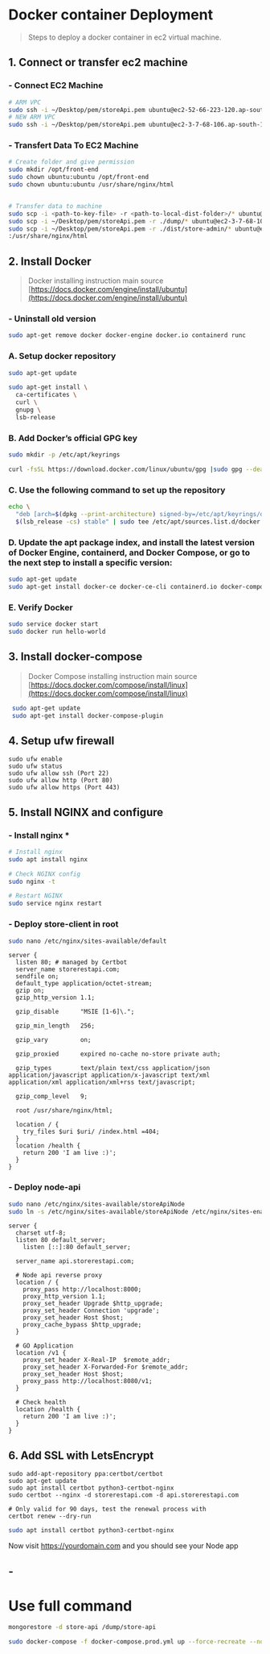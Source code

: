 # Docker container Deployment

> Steps to deploy a docker container in ec2 virtual machine.

## 1. Connect or transfer ec2 machine

### - Connect EC2 Machine
```bash
# ARM VPC
sudo ssh -i ~/Desktop/pem/storeApi.pem ubuntu@ec2-52-66-223-120.ap-south-1.compute.amazonaws.com
# NEW ARM VPC
sudo ssh -i ~/Desktop/pem/storeApi.pem ubuntu@ec2-3-7-68-106.ap-south-1.compute.amazonaws.com
```

### - Transfert Data To EC2 Machine
```bash
# Create folder and give permission
sudo mkdir /opt/front-end
sudo chown ubuntu:ubuntu /opt/front-end
sudo chown ubuntu:ubuntu /usr/share/nginx/html


# Transfer data to machine 
sudo scp -i <path-to-key-file> -r <path-to-local-dist-folder>/* ubuntu@<domain name>:/opt/front-end
sudo scp -i ~/Desktop/pem/storeApi.pem -r ./dump/* ubuntu@ec2-3-7-68-106.ap-south-1.compute.amazonaws.com:/opt/local-data
sudo scp -i ~/Desktop/pem/storeApi.pem -r ./dist/store-admin/* ubuntu@ec2-3-7-68-106.ap-south-1.compute.amazonaws.com
:/usr/share/nginx/html
```

## 2. Install Docker 
> Docker installing instruction main source [https://docs.docker.com/engine/install/ubuntu](https://docs.docker.com/engine/install/ubuntu)

### - Uninstall old version
```bash
sudo apt-get remove docker docker-engine docker.io containerd runc
```
### A. Setup docker repository
```bash
sudo apt-get update

sudo apt-get install \
  ca-certificates \
  curl \
  gnupg \
  lsb-release
```
### B. Add Docker’s official GPG key
```bash
sudo mkdir -p /etc/apt/keyrings

curl -fsSL https://download.docker.com/linux/ubuntu/gpg |sudo gpg --dearmor -o /etc/apt/keyrings/docker.gpg
```
### C. Use the following command to set up the repository
```bash
echo \
  "deb [arch=$(dpkg --print-architecture) signed-by=/etc/apt/keyrings/docker.gpg] https://download.docker.com/linux/ubuntu \
  $(lsb_release -cs) stable" | sudo tee /etc/apt/sources.list.d/docker.list > /dev/null
```
### D. Update the apt package index, and install the latest version of Docker Engine, containerd, and Docker Compose, or go to the next step to install a specific version:
```bash
sudo apt-get update
sudo apt-get install docker-ce docker-ce-cli containerd.io docker-compose-plugin
```

### E. Verify Docker
```bash
sudo service docker start
sudo docker run hello-world
```

## 3. Install docker-compose
> Docker Compose installing instruction main source [https://docs.docker.com/compose/install/linux](https://docs.docker.com/compose/install/linux)
```bash
 sudo apt-get update
 sudo apt-get install docker-compose-plugin
```


## 4. Setup ufw firewall

```
sudo ufw enable
sudo ufw status
sudo ufw allow ssh (Port 22)
sudo ufw allow http (Port 80)
sudo ufw allow https (Port 443)
```

## 5. Install NGINX and configure

### - Install nginx *
```bash
# Install nginx 
sudo apt install nginx

# Check NGINX config
sudo nginx -t

# Restart NGINX
sudo service nginx restart
```

### - Deploy store-client in root
```bash
sudo nano /etc/nginx/sites-available/default
```
```
server {
  listen 80; # managed by Certbot
  server_name storerestapi.com;
  sendfile on;
  default_type application/octet-stream;
  gzip on;
  gzip_http_version 1.1;

  gzip_disable      "MSIE [1-6]\.";

  gzip_min_length   256;

  gzip_vary         on;

  gzip_proxied      expired no-cache no-store private auth;

  gzip_types        text/plain text/css application/json application/javascript application/x-javascript text/xml application/xml application/xml+rss text/javascript;

  gzip_comp_level   9;

  root /usr/share/nginx/html;

  location / {
    try_files $uri $uri/ /index.html =404;
  }
  location /health {
    return 200 'I am live :)';
  }
}
```

### - Deploy node-api
```bash
sudo nano /etc/nginx/sites-available/storeApiNode
sudo ln -s /etc/nginx/sites-available/storeApiNode /etc/nginx/sites-enabled/storeApiNode
```
```
server {
  charset utf-8;
  listen 80 default_server;
	listen [::]:80 default_server;

  server_name api.storerestapi.com;

  # Node api reverse proxy
  location / {
    proxy_pass http://localhost:8000;
    proxy_http_version 1.1;
    proxy_set_header Upgrade $http_upgrade;
    proxy_set_header Connection 'upgrade';
    proxy_set_header Host $host;
    proxy_cache_bypass $http_upgrade;
  }
  
  # GO Application
  location /v1 {
    proxy_set_header X-Real-IP  $remote_addr;
    proxy_set_header X-Forwarded-For $remote_addr;
    proxy_set_header Host $host;
    proxy_pass http://localhost:8080/v1;
  }

  # Check health
  location /health {
    return 200 'I am live :)';
  }
}
```

## 6. Add SSL with LetsEncrypt

```
sudo add-apt-repository ppa:certbot/certbot
sudo apt-get update
sudo apt install certbot python3-certbot-nginx
sudo certbot --nginx -d storerestapi.com -d api.storerestapi.com

# Only valid for 90 days, test the renewal process with
certbot renew --dry-run
```

```bash
sudo apt install certbot python3-certbot-nginx
```

Now visit https://yourdomain.com and you should see your Node app

## -
# Use full command
```bash
mongorestore -d store-api /dump/store-api
```

<!-- After Deploy -->
```bash
sudo docker-compose -f docker-compose.prod.yml up --force-recreate --no-deps certbot
```